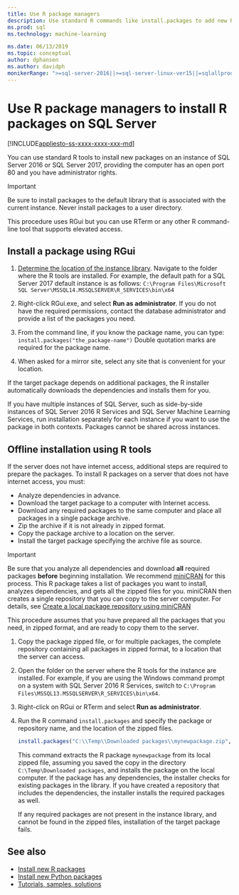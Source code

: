 ```yaml
---
title: Use R package managers
description: Use standard R commands like install.packages to add new R packages to SQL Server 2016 R Services or SQL Server Machine Learning Services (In-Database).
ms.prod: sql
ms.technology: machine-learning

ms.date: 06/13/2019
ms.topic: conceptual
author: dphansen
ms.author: davidph
monikerRange: ">=sql-server-2016||>=sql-server-linux-ver15||=sqlallproducts-allversions"
---
```


# Use R package managers to install R packages on SQL Server
[!INCLUDE[appliesto-ss-xxxx-xxxx-xxx-md](../../includes/appliesto-ss-xxxx-xxxx-xxx-md.md)]

You can use standard R tools to install new packages on an instance of SQL Server 2016 or SQL Server 2017, providing the computer has an open port 80 and you have administrator rights.

> [!IMPORTANT] 
> Be sure to install packages to the default library that is associated with the current instance. Never install packages to a user directory.

This procedure uses RGui but you can use RTerm or any other R command-line tool that supports elevated access.

## Install a package using RGui

1. [Determine the location of the instance library](../package-management/default-packages.md). Navigate to the folder where the R tools are installed. For example, the default path for a SQL Server 2017 default instance is as follows: `C:\Program Files\Microsoft SQL Server\MSSQL14.MSSQLSERVER\R_SERVICES\bin\x64`

1. Right-click RGui.exe, and select **Run as administrator**. If you do not have the required permissions, contact the database administrator and provide a list of the packages you need.

1. From the command line, if you know the package name, you can type: `install.packages("the_package-name")`
    Double quotation marks are required for the package name.

1. When asked for a mirror site, select any site that is convenient for your location.

If the target package depends on additional packages, the R installer automatically downloads the dependencies and installs them for you.

If you have multiple instances of SQL Server, such as side-by-side instances of SQL Server 2016 R Services and SQL Server Machine Learning Services, run installation separately for each instance if you want to use the package in both contexts. Packages cannot be shared across instances.

## <a name = "bkmk_offlineInstall"></a> Offline installation using R tools

If the server does not have internet access, additional steps are required to prepare the packages. To install R packages on a server that does not have internet access, you must:

+ Analyze dependencies in advance.
+ Download the target package to a computer with Internet access.
+ Download any required packages to the same computer and place all packages in a single package archive.
+ Zip the archive if it is not already in zipped format.
+ Copy the package archive to a location on the server.
+ Install the target package specifying the archive file as source.

> [!IMPORTANT] 
>  Be sure that you analyze all dependencies and download **all** required packages **before** beginning installation. We recommend [miniCRAN](https://mran.microsoft.com/package/miniCRAN) for this process. This R package takes a list of packages you want to install, analyzes dependencies, and gets all the zipped files for you. miniCRAN then creates a single repository that you can copy to the server computer. For details, see [Create a local package repository using miniCRAN](create-a-local-package-repository-using-minicran.md)

This procedure assumes that you have prepared all the packages that you need, in zipped format, and are ready to copy them to the server.

1. Copy the package zipped file, or for multiple packages, the complete repository containing all packages in zipped format, to a location that the server can access.

2. Open the folder on the server where the R tools for the instance are installed. For example, if you are using the Windows command prompt on a system with SQL Server 2016 R Services, switch to `C:\Program Files\MSSQL13.MSSQLSERVER\R_SERVICES\bin\x64`.

3. Right-click on RGui or RTerm and select **Run as administrator**.

4. Run the R command `install.packages` and specify the package or repository name, and the location of the zipped files.

    ```R
    install.packages("C:\\Temp\\Downloaded packages\\mynewpackage.zip", repos=NULL)
    ```

    This command extracts the R package `mynewpackage` from its local zipped file, assuming you saved the copy in the directory `C:\Temp\Downloaded packages`, and installs the package on the local computer. If the package has any dependencies, the installer checks for existing packages in the library. If you have created a repository that includes the dependencies, the installer installs the required packages as well.

    If any required packages are not present in the instance library, and cannot be found in the zipped files, installation of the target package fails.

## See also

+ [Install new R packages](install-additional-r-packages-on-sql-server.md)
+ [Install new Python packages](../python/install-additional-python-packages-on-sql-server.md)
+ [Tutorials, samples, solutions](../tutorials/machine-learning-services-tutorials.md)
